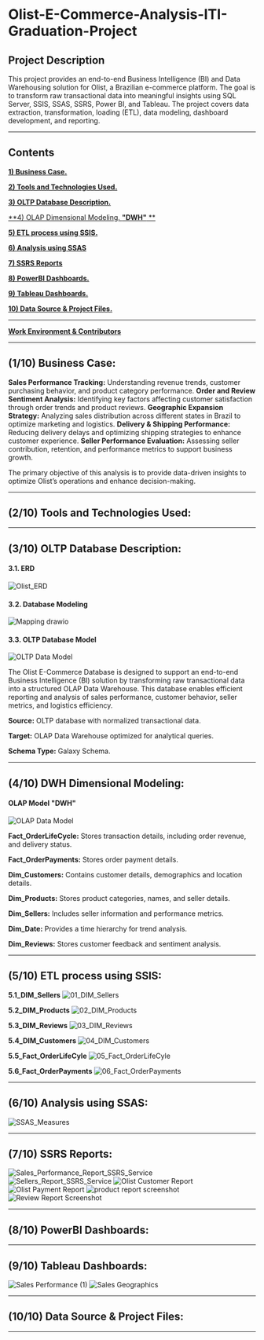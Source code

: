 # Olist-E-Commerce-Analysis-ITI-Graduation-Project
## Project Description
This project provides an end-to-end Business Intelligence (BI) and Data Warehousing solution for Olist, a Brazilian e-commerce platform. The goal is to transform raw transactional data into meaningful insights using SQL Server, SSIS, SSAS, SSRS, Power BI, and Tableau. The project covers data extraction, transformation, loading (ETL), data modeling, dashboard development, and reporting.
_____________________________________________________________________
## Contents 

<a href="">**1) Business Case.**</a>

<a href="">**2) Tools and Technologies Used.**</a>

<a href="">**3) OLTP Database Description.**</a>

<a href="">**4) OLAP Dimensional Modeling. **"DWH"** **</a>

<a href="">**5) ETL process using SSIS.**</a>

<a href="">**6) Analysis using SSAS**</a>

<a href="">**7) SSRS Reports**</a>

<a href="">**8) PowerBI Dashboards.**</a>

<a href="">**9) Tableau Dashboards.**</a>

<a href="">**10) Data Source & Project Files.**</a>

_____________________________________________________________________________________
<a href="">**Work Environment & Contributors**</a>
_____________________________________________________________________________________

## (1/10) Business Case:

**Sales Performance Tracking:** Understanding revenue trends, customer purchasing behavior, and product category performance.
**Order and Review Sentiment Analysis:** Identifying key factors affecting customer satisfaction through order trends and product reviews.
**Geographic Expansion Strategy:** Analyzing sales distribution across different states in Brazil to optimize marketing and logistics.
**Delivery & Shipping Performance:** Reducing delivery delays and optimizing shipping strategies to enhance customer experience.
**Seller Performance Evaluation:** Assessing seller contribution, retention, and performance metrics to support business growth.

The primary objective of this analysis is to provide data-driven insights to optimize Olist’s operations and enhance decision-making. 
_____________________________________________________________________________________
## (2/10) Tools and Technologies Used:


_____________________________________________________________________________________
## (3/10) OLTP Database Description:

#### 3.1. ERD
![Olist_ERD](https://github.com/user-attachments/assets/7b352f1b-3e09-4bf5-8520-2a94de39fa88)

#### 3.2. Database Modeling
![Mapping drawio](https://github.com/user-attachments/assets/a580435c-9446-4e0c-8107-8c3415699490)


#### 3.3. OLTP Database Model
![OLTP Data Model](https://github.com/user-attachments/assets/b8d48023-8670-4a91-991f-a43d41086295)


The Olist E-Commerce Database is designed to support an end-to-end Business Intelligence (BI) solution by transforming raw transactional data into a structured OLAP Data Warehouse. This database enables efficient reporting and analysis of sales performance, customer behavior, seller metrics, and logistics efficiency.

**Source:** OLTP database with normalized transactional data.

**Target:** OLAP Data Warehouse optimized for analytical queries.

**Schema Type:** Galaxy Schema.

_____________________________________________________________________________________
## (4/10) DWH Dimensional Modeling:

#### OLAP Model **"DWH"**

![OLAP Data Model](https://github.com/user-attachments/assets/553ced0c-8ac8-4dd7-9b9c-b190ee436a67)


**Fact_OrderLifeCycle:** Stores transaction details, including order revenue, and delivery status.

**Fact_OrderPayments:** Stores order payment details.

**Dim_Customers:** Contains customer details, demographics and location details.

**Dim_Products:** Stores product categories, names, and seller details.

**Dim_Sellers:** Includes seller information and performance metrics.

**Dim_Date:** Provides a time hierarchy for trend analysis.

**Dim_Reviews:** Stores customer feedback and sentiment analysis.


_____________________________________________________________________________________
## (5/10) ETL process using SSIS:

**5.1_DIM_Sellers**
![01_DIM_Sellers](https://github.com/user-attachments/assets/b125c561-add2-46af-a9aa-59ac5d77c04f)

**5.2_DIM_Products**
![02_DIM_Products](https://github.com/user-attachments/assets/180a4f8e-6453-4749-8081-b7e46f255893)

**5.3_DIM_Reviews**
![03_DIM_Reviews](https://github.com/user-attachments/assets/e2f62343-30c5-4c0b-b4cb-ebc2ca59af04)

**5.4_DIM_Customers**
![04_DIM_Customers](https://github.com/user-attachments/assets/96a28d88-b807-4c18-a8bd-ec9e6f066445)

**5.5_Fact_OrderLifeCyle**
![05_Fact_OrderLifeCyle](https://github.com/user-attachments/assets/28f94337-e86b-4d54-b72e-2fa418a35732)

**5.6_Fact_OrderPayments**
![06_Fact_OrderPayments](https://github.com/user-attachments/assets/9102eb39-c7ad-4540-9f32-ebbecc422ff6)

_____________________________________________________________________________________
## (6/10) Analysis using SSAS:

![SSAS_Measures](https://github.com/user-attachments/assets/14c7168b-f5ae-4176-ac8f-c70dfcc5f992)

_____________________________________________________________________________________
## (7/10) SSRS Reports:

![Sales_Performance_Report_SSRS_Service](https://github.com/user-attachments/assets/f79471df-16c4-4161-862a-baf62e782526)
![Sellers_Report_SSRS_Service](https://github.com/user-attachments/assets/6ef512e6-0e84-442f-a78e-1852e62ae0ab)
![Olist Customer Report](https://github.com/user-attachments/assets/8c765bc2-234b-422e-9545-d5e7055467f6)
![Olist Payment Report](https://github.com/user-attachments/assets/f2514c45-2506-4b0b-ad0b-02ac4a97cd67)
![product report screenshot](https://github.com/user-attachments/assets/81d5fee4-ab5c-4f5c-9fba-c7b8734c53e1)
![Review Report Screenshot](https://github.com/user-attachments/assets/57385495-d7aa-40b6-a233-d031ab59d99c)

_____________________________________________________________________________________
## (8/10) PowerBI Dashboards:

_____________________________________________________________________________________
## (9/10) Tableau Dashboards:
![Sales Performance (1)](https://github.com/user-attachments/assets/cfe84165-ada3-458a-869e-5980dbe4fd2c)
![Sales Geographics](https://github.com/user-attachments/assets/5cda3f03-46f3-4ac1-b9a0-14ddda6f2fad)

_____________________________________________________________________________________
## (10/10) Data Source & Project Files:

_____________________________________________________________________________________










